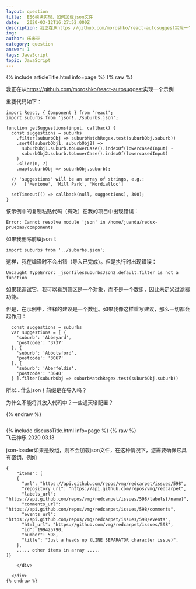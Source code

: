 ```yaml
---
layout: question
title:  ES6模块实现，如何加载json文件
date:   2020-03-12T16:27:52.000Z
description: 我正在从https //github.com/moroshko/react-autosuggest实现一个示例  重要代码如下：import Re...
img: 
author: 乐米亚
category: question
answer: 1
tags: JavaScript
topic: JavaScript
---
```

<div class="article-root">
  <div class="article">
    {% include articleTitle.html info=page %}
    {% raw %}
    <div class="article-content"><p><font style="vertical-align: inherit;"><font style="vertical-align: inherit;">我正在从</font><a href="https://github.com/moroshko/react-autosuggest" rel="nofollow noreferrer"><font style="vertical-align: inherit;">https://github.com/moroshko/react-autosuggest</font></a><font style="vertical-align: inherit;">实现一个示例  </font></font><a href="https://github.com/moroshko/react-autosuggest" rel="nofollow noreferrer"><font style="vertical-align: inherit;"></font></a></p>

<p><font style="vertical-align: inherit;"><font style="vertical-align: inherit;">重要代码如下：</font></font></p>

<pre><code>import React, { Component } from 'react';<font></font>
import suburbs from 'json!../suburbs.json';<font></font>
<font></font>
function getSuggestions(input, callback) {<font></font>
  const suggestions = suburbs<font></font>
    .filter(suburbObj =&gt; suburbMatchRegex.test(suburbObj.suburb))<font></font>
    .sort((suburbObj1, suburbObj2) =&gt;<font></font>
      suburbObj1.suburb.toLowerCase().indexOf(lowercasedInput) -<font></font>
      suburbObj2.suburb.toLowerCase().indexOf(lowercasedInput)<font></font>
    )<font></font>
    .slice(0, 7)<font></font>
    .map(suburbObj =&gt; suburbObj.suburb);<font></font>
<font></font>
  // 'suggestions' will be an array of strings, e.g.:<font></font>
  //   ['Mentone', 'Mill Park', 'Mordialloc']<font></font>
<font></font>
  setTimeout(() =&gt; callback(null, suggestions), 300);<font></font>
}<font></font>
</code></pre>

<p><font style="vertical-align: inherit;"><font style="vertical-align: inherit;">该示例中的复制粘贴代码（有效）在我的项目中出现错误：</font></font></p>

<pre><code>Error: Cannot resolve module 'json' in /home/juanda/redux-pruebas/components
</code></pre>

<p><font style="vertical-align: inherit;"><font style="vertical-align: inherit;">如果我删除前缀json !:</font></font></p>

<pre><code>import suburbs from '../suburbs.json';
</code></pre>

<p><font style="vertical-align: inherit;"><font style="vertical-align: inherit;">这样，我在编译时不会出错（导入已完成）。</font><font style="vertical-align: inherit;">但是执行时出现错误：</font></font></p>

<pre><code>Uncaught TypeError: _jsonfilesSuburbsJson2.default.filter is not a function
</code></pre>

<p><font style="vertical-align: inherit;"><font style="vertical-align: inherit;">如果我调试它，我可以看到郊区是一个对象，而不是一个数组，因此未定义过滤器功能。</font></font></p>

<p><font style="vertical-align: inherit;"><font style="vertical-align: inherit;">但是，在示例中，注释的建议是一个数组。</font><font style="vertical-align: inherit;">如果我像这样重写建议，那么一切都会起作用：</font></font></p>

<pre><code>  const suggestions = suburbs<font></font>
  var suggestions = [ {<font></font>
    'suburb': 'Abbeyard',<font></font>
    'postcode': '3737'<font></font>
  }, {<font></font>
    'suburb': 'Abbotsford',<font></font>
    'postcode': '3067'<font></font>
  }, {<font></font>
    'suburb': 'Aberfeldie',<font></font>
    'postcode': '3040'<font></font>
  } ].filter(suburbObj =&gt; suburbMatchRegex.test(suburbObj.suburb))<font></font>
</code></pre>

<p><font style="vertical-align: inherit;"><font style="vertical-align: inherit;">所以...什么json！</font><font style="vertical-align: inherit;">前缀是在导入吗？</font></font></p>

<p><font style="vertical-align: inherit;"><font style="vertical-align: inherit;">为什么不能将其放入代码中？</font><font style="vertical-align: inherit;">一些通天塔配置？</font></font></p></div>
    {% endraw %}
  </div>
  <p style="height: 0;width:0;overflow: hidden;"> 第1345篇《ES6模块实现，如何加载json文件》来自Winter(https://github.com/aiyld/aiyld.github.io)的站点</p>
  <div class="discuss-wrapper">
    {% include discussTitle.html info=page %}
    {% raw %}
    <div class="discuss-item">
        <div class="discuss-parent">
          <div class="discuss-meta">
            <span class="discuss-user">飞云神乐</span>
            <span class="discuss-time">2020.03.13</span>
          </div>
          <div class="discuss-comment"><p><font style="vertical-align: inherit;"><font style="vertical-align: inherit;">json-loader如果是数组，则不会加载json文件，在这种情况下，您需要确保它具有密钥，例如</font></font></p>

<pre><code>{<font></font>
    "items": [<font></font>
    {<font></font>
      "url": "https://api.github.com/repos/vmg/redcarpet/issues/598",<font></font>
      "repository_url": "https://api.github.com/repos/vmg/redcarpet",<font></font>
      "labels_url": "https://api.github.com/repos/vmg/redcarpet/issues/598/labels{/name}",<font></font>
      "comments_url": "https://api.github.com/repos/vmg/redcarpet/issues/598/comments",<font></font>
      "events_url": "https://api.github.com/repos/vmg/redcarpet/issues/598/events",<font></font>
      "html_url": "https://github.com/vmg/redcarpet/issues/598",<font></font>
      "id": 199425790,<font></font>
      "number": 598,<font></font>
      "title": "Just a heads up (LINE SEPARATOR character issue)",<font></font>
    },<font></font>
    ..... other items in array .....<font></font>
]}<font></font>
</code></pre></div>
        </div>
        
      </div>
    {% endraw %}
  </div>
<div>
